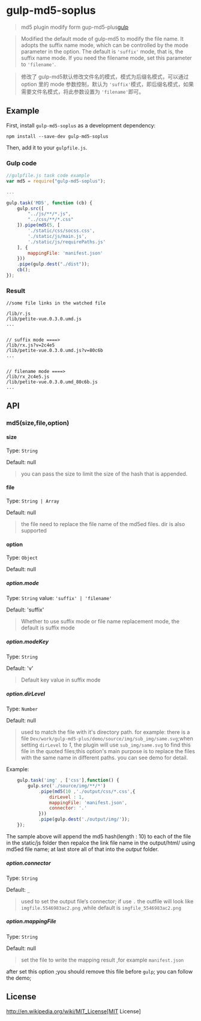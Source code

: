 # gulp-md5-soplus

> md5 plugin modify form gup-md5-plus[gulp](https://github.com/wpfpizicai/gulp-md5-plus) 

> Modified the default mode of gulp-md5 to modify the file name. It adopts the suffix name mode, which can be controlled by the mode parameter in the option. The default is `'suffix'` mode, that is, the suffix name mode. If you need the filename mode, set this parameter to `'filename'`.

> 修改了 gulp-md5默认修改文件名的模式，模式为后缀名模式，可以通过 option 里的 mode 参数控制，默认为 `'suffix'`模式，即后缀名模式，如果需要文件名模式，将此参数设置为 `'filename'`即可。
## Example

First, install `gulp-md5-soplus` as a development dependency:

```shell
npm install --save-dev gulp-md5-soplus
```
Then, add it to your `gulpfile.js`.

### Gulp code
```javascript
//gulpfile.js task code example
var md5 = require("gulp-md5-soplus");

...

gulp.task('MD5', function (cb) {
	gulp.src([
		"../js/**/*.js",
		"../css/**/*.css"
	]).pipe(md5(5, [
		'./static/css/socss.css',
		'./static/js/main.js',
		'./static/js/requirePaths.js'
	], {
		mappingFile: 'manifest.json'
	}))
	.pipe(gulp.dest("./dist"));
	cb();
});
```

### Result
```shell
//some file links in the watched file

/lib/r.js
/lib/petite-vue.0.3.0.umd.js
...


// suffix mode ====>
/lib/rx.js?v=2c4e5
/lib/petite-vue.0.3.0.umd.js?v=80c6b
...


// filename mode ====>
/lib/rx_2c4e5.js
/lib/petite-vue.0.3.0.umd_80c6b.js
...

```

## API

### md5(size,file,option)

#### size
Type: `String`

Default: null

> you can pass the size to limit the size of the hash that is appended.

#### file
Type: `String | Array`

Default: null

> the file need to replace the file name of the md5ed files. dir is also supported

#### option
Type: `Object`

Default: null

##### option.mode
Type: `String`
value: `'suffix' | 'filename'`

Default: 'suffix'
> Whether to use suffix mode or file name replacement mode, the default is suffix mode

##### option.modeKey
Type: `String`

Default: 'v'
> Default key value in suffix mode

##### option.dirLevel
Type: `Number`

Default: null

> used to match the file with it's directory path. for example: there is a file `Dev/work/gulp-md5-plus/demo/source/img/sub_img/same.svg`;when setting `dirLevel` to *1*, the plugin will use `sub_img/same.svg` to find this file in the quoted files;this option's main purpose is to replace the files with the same name in different paths. you can see demo for detail.

Example:
```javascript
	gulp.task('img' , ['css'],function() {
	    gulp.src('./source/img/**/*')
	        .pipe(md5(10 ,'./output/css/*.css',{
	        	dirLevel : 1,
	        	mappingFile: 'manifest.json',
        		connector: '.'
	        }))
	        .pipe(gulp.dest('./output/img/'));
	});
```

The sample above will append the md5 hash(length : 10) to each of the file in the static/js folder then repalce the link file name in the output/html/ using md5ed file name; at last store all of that into the *output* folder.

##### option.connector
Type: `String`

Default: `_`

> used to set the output file‘s connector; if use `.` the outfile will look like `imgfile.5546983ac2.png` ,while default is `imgfile_5546983ac2.png` 


##### option.mappingFile
Type: `String`

Default: null 

> set the file to write the mapping result ,for example `manifest.json`  

after set this option ;you should remove this file before `gulp`; you can follow the demo;

## License

http://en.wikipedia.org/wiki/MIT_License[MIT License]


